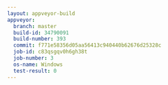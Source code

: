 ```yaml
---
layout: appveyor-build
appveyor:
  branch: master
  build-id: 34790091
  build-number: 393
  commit: f771e58356d05aa56413c940440b62676d25328c
  job-id: c83qsgqv0h6gh38t
  job-number: 3
  os-name: Windows
  test-result: 0
---
```

